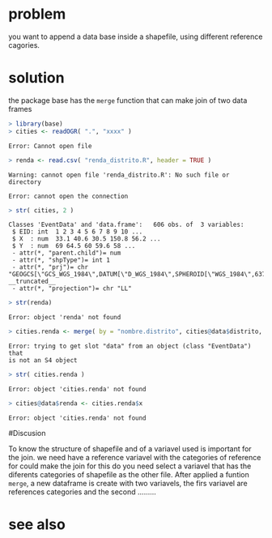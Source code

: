 

# problem
you want to append a data base inside a shapefile, using different reference cagories.

# solution 
the package base has the ``merge`` function that can make join of two data frames 


```r
> library(base)
> cities <- readOGR( ".", "xxxx" )
```

```
Error: Cannot open file
```

```r
> renda <- read.csv( "renda_distrito.R", header = TRUE )
```

```
Warning: cannot open file 'renda_distrito.R': No such file or directory
```

```
Error: cannot open the connection
```

```r
> str( cities, 2 )
```

```
Classes 'EventData' and 'data.frame':	606 obs. of  3 variables:
 $ EID: int  1 2 3 4 5 6 7 8 9 10 ...
 $ X  : num  33.1 40.6 30.5 150.8 56.2 ...
 $ Y  : num  69 64.5 60 59.6 58 ...
 - attr(*, "parent.child")= num 
 - attr(*, "shpType")= int 1
 - attr(*, "prj")= chr "GEOGCS[\"GCS_WGS_1984\",DATUM[\"D_WGS_1984\",SPHEROID[\"WGS_1984\",6378137,298.257223563]],PRIMEM[\"Greenwich\",0],UNIT[\"Degre"| __truncated__
 - attr(*, "projection")= chr "LL"
```

```r
> str(renda)
```

```
Error: object 'renda' not found
```

```r
> cities.renda <- merge( by = "nombre.distrito", cities@data$distrito, renda )
```

```
Error: trying to get slot "data" from an object (class "EventData") that
is not an S4 object
```

```r
> str( cities.renda )
```

```
Error: object 'cities.renda' not found
```

```r
> cities@data$renda <- cities.renda$x
```

```
Error: object 'cities.renda' not found
```

#Discusion 

To know the structure of shapefile and of a variavel used is important for the join. we need have a reference variavel with the categories of reference for could make the join for this do you need select a variavel that has the diferents categories of shapefile as the other file. After applied a funtion ``merge``, a new dataframe is create with two variavels, the firs variavel are references categories and the second .........

# see also















